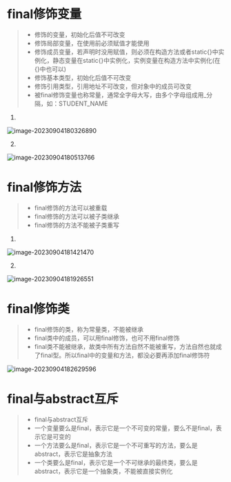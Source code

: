 # final修饰变量

> - 修饰的变量，初始化后值不可改变
> - 修饰局部变量，在使用前必须赋值才能使用
> - 修饰成员变量，若声明时没用赋值，则必须在构造方法或者static{}中实例化，静态变量在static{}中实例化，实例变量在构造方法中实例化(在{}中也可以)
> - 修饰基本类型，初始化后值不可改变
> - 修饰引用类型，引用地址不可改变，但对象中的成员可改变
> - 被final修饰变量也称常量，通常全字母大写，由多个字母组成用_分隔，如：STUDENT_NAME

1.

![image-20230904180326890](D:\text1\java_text\assets\image-20230904180326890.png)  

2.

![image-20230904180513766](D:\text1\java_text\assets\image-20230904180513766.png) 



# final修饰方法

> - final修饰的方法可以被重载
> - final修饰的方法可以被子类继承
> - final修饰的方法不能被子类重写

1.

![image-20230904181421470](D:\text1\java_text\assets\image-20230904181421470.png) 

2.

![image-20230904181926551](D:\text1\java_text\assets\image-20230904181926551.png) 



# final修饰类

> - final修饰的类，称为常量类，不能被继承
> - final类中的成员，可以用final修饰，也可不用final修饰
> - final类不能被继承，故类中所有方法自然不能被重写，方法自然也就成了final型。所以final中的变量和方法，都没必要再添加final修饰符

![image-20230904182629596](D:\text1\java_text\assets\image-20230904182629596.png) 



# final与abstract互斥

> - final与abstract互斥
> - 一个变量要么是final，表示它是一个不可变的常量，要么不是final，表示它是可变的
> - 一个方法要么是final，表示它是一个不可重写的方法，要么是abstract，表示它是抽象方法
> - 一个类要么是final，表示它是一个不可继承的最终类，要么是abstract，表示它是一个抽象类，不能被直接实例化